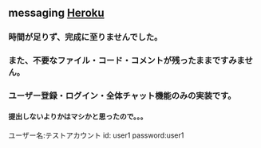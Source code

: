 ## messaging [Heroku](https://superb.herokuapp.com/)

### 時間が足りず、完成に至りませんでした。
### また、不要なファイル・コード・コメントが残ったままですみません。

### ユーザー登録・ログイン・全体チャット機能のみの実装です。

#### 提出しないよりかはマシかと思ったので。。。

ユーザー名:テストアカウント
id: user1 
password:user1
